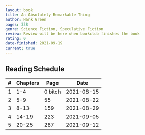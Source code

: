 ```yaml
---
layout: book
title: An Absolutely Remarkable Thing
author: Hank Green  
pages: 338  
genre: Science Fiction, Speculative Fiction
review: Review will be here when bookclub finishes the book
rating: 0
date-finished: 2021-09-19
current: true
---
```


## Reading Schedule  

| # | Chapters | Page | Date | 
|-----|-----|-----|-----|
| 1 | 1-4 | 0 bitch | 2021-08-15 |
| 2 | 5-9 | 55 | 2021-08-22 |
| 3 | 8-13 | 159 | 2021-08-29 |
| 4 | 14-19 | 223 | 2021-09-05 |
| 5 | 20-25 | 287 | 2021-09-12 |
